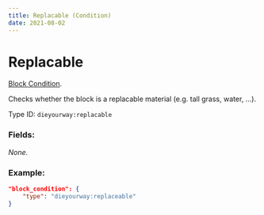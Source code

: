 ```yaml
---
title: Replacable (Condition)
date: 2021-08-02
---
```

# Replacable

[Block Condition](../block_conditions.md).

Checks whether the block is a replacable material (e.g. tall grass, water, ...).

Type ID: `dieyourway:replacable`

### Fields:

_None._

### Example:
```json
"block_condition": {
    "type": "dieyourway:replaceable"
}
```